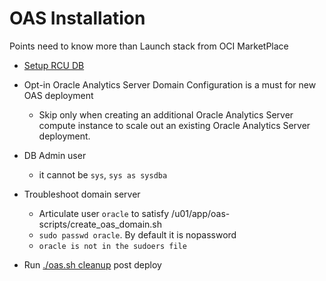 # OAS Installation
Points need to know more than Launch stack from OCI MarketPlace
- [Setup RCU DB](https://github.com/davidkhala/oracle-PaaS-collection/blob/main/analytic/OAS/RCU.md#setup-on-oci)
-  Opt-in Oracle Analytics Server Domain Configuration is a must for new OAS deployment
    - Skip only when creating an additional Oracle Analytics Server compute instance to scale out an existing Oracle Analytics Server deployment.
- DB Admin user
    - it cannot be `sys`, `sys as sysdba`
- Troubleshoot domain server
    - Articulate user `oracle` to satisfy /u01/app/oas-scripts/create_oas_domain.sh
    - `sudo passwd oracle`. By default it is nopassword
    - `oracle is not in the sudoers file`
        
- Run [./oas.sh cleanup](https://github.com/davidkhala/oracle-PaaS-collection/blob/main/analytic/OAS/oas.sh) post deploy 

